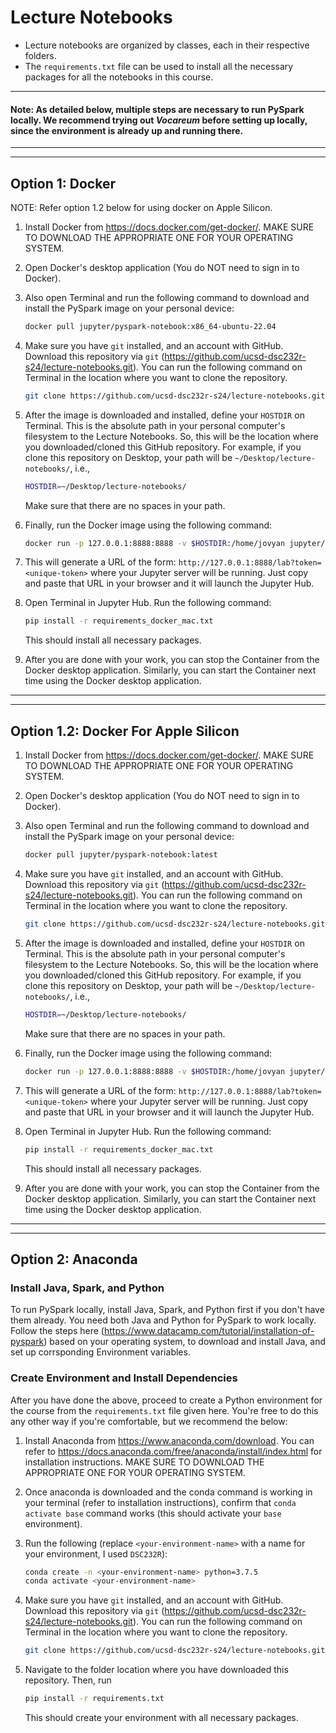 # Lecture Notebooks  
* Lecture notebooks are organized by classes, each in their respective folders.
* The `requirements.txt` file can be used to install all the necessary packages for all the notebooks in this course.

------------------
#### Note: As detailed below, multiple steps are necessary to run PySpark locally. We recommend trying out *Vocareum* before setting up locally, since the environment is already up and running there.
---
---

## Option 1: Docker
NOTE: Refer option 1.2 below for using docker on Apple Silicon.
1. Install Docker from https://docs.docker.com/get-docker/. MAKE SURE TO DOWNLOAD THE APPROPRIATE ONE FOR YOUR OPERATING SYSTEM.

2. Open Docker's desktop application (You do NOT need to sign in to Docker).

3. Also open Terminal and run the following command to download and install the PySpark image on your personal device: 
    ```bash
    docker pull jupyter/pyspark-notebook:x86_64-ubuntu-22.04
    ```

4. Make sure you have `git` installed, and an account with GitHub. Download this repository via `git` (https://github.com/ucsd-dsc232r-s24/lecture-notebooks.git). You can run the following command on Terminal in the location where you want to clone the repository.
    ```bash
    git clone https://github.com/ucsd-dsc232r-s24/lecture-notebooks.git
    ```
5. After the image is downloaded and installed, define your `HOSTDIR` on Terminal. This is the absolute path in your personal computer's filesystem to the Lecture Notebooks. So, this will be the location where you downloaded/cloned this GitHub repository. For example, if you clone this repository on Desktop, your path will be `~/Desktop/lecture-notebooks/`, i.e.,
    ```bash
    HOSTDIR=~/Desktop/lecture-notebooks/
    ```
    Make sure that there are no spaces in your path.

6. Finally, run the Docker image using the following command:
    ```bash
    docker run -p 127.0.0.1:8888:8888 -v $HOSTDIR:/home/jovyan jupyter/pyspark-notebook:latest
    ```
7. This will generate a URL of the form: `http://127.0.0.1:8888/lab?token=<unique-token>` where your Jupyter server will be running. Just copy and paste that URL in your browser and it will launch the Jupyter Hub.

8. Open Terminal in Jupyter Hub. Run the following command:
    ```bash
    pip install -r requirements_docker_mac.txt
    ```
    This should install all necessary packages.

9. After you are done with your work, you can stop the Container from the Docker desktop application. Similarly, you can start the Container next time using the Docker desktop application.

---
---

## Option 1.2: Docker For Apple Silicon
1. Install Docker from https://docs.docker.com/get-docker/. MAKE SURE TO DOWNLOAD THE APPROPRIATE ONE FOR YOUR OPERATING SYSTEM.

2. Open Docker's desktop application (You do NOT need to sign in to Docker).

3. Also open Terminal and run the following command to download and install the PySpark image on your personal device: 
    ```bash
    docker pull jupyter/pyspark-notebook:latest
    ```

4. Make sure you have `git` installed, and an account with GitHub. Download this repository via `git` (https://github.com/ucsd-dsc232r-s24/lecture-notebooks.git). You can run the following command on Terminal in the location where you want to clone the repository.
    ```bash
    git clone https://github.com/ucsd-dsc232r-s24/lecture-notebooks.git
    ```
5. After the image is downloaded and installed, define your `HOSTDIR` on Terminal. This is the absolute path in your personal computer's filesystem to the Lecture Notebooks. So, this will be the location where you downloaded/cloned this GitHub repository. For example, if you clone this repository on Desktop, your path will be `~/Desktop/lecture-notebooks/`, i.e.,
    ```bash
    HOSTDIR=~/Desktop/lecture-notebooks/
    ```
    Make sure that there are no spaces in your path.

6. Finally, run the Docker image using the following command:
    ```bash
    docker run -p 127.0.0.1:8888:8888 -v $HOSTDIR:/home/jovyan jupyter/pyspark-notebook:latest
    ```
7. This will generate a URL of the form: `http://127.0.0.1:8888/lab?token=<unique-token>` where your Jupyter server will be running. Just copy and paste that URL in your browser and it will launch the Jupyter Hub.

8. Open Terminal in Jupyter Hub. Run the following command:
    ```bash
    pip install -r requirements_docker_mac.txt
    ```
    This should install all necessary packages.

9. After you are done with your work, you can stop the Container from the Docker desktop application. Similarly, you can start the Container next time using the Docker desktop application.

---
---

## Option 2: Anaconda

### Install Java, Spark, and Python
To run PySpark locally, install Java, Spark, and Python first if you don't have them already. You need both Java and Python for PySpark to work locally. Follow the steps here (https://www.datacamp.com/tutorial/installation-of-pyspark) based on your operating system, to download and install Java, and set up corrsponding Environment variables.

### Create Environment and Install Dependencies
After you have done the above, proceed to create a Python environment for the course from the `requirements.txt` file given here. You're free to do this any other way if you're comfortable, but we recommend the below:
1) Install Anaconda from https://www.anaconda.com/download. You can refer to https://docs.anaconda.com/free/anaconda/install/index.html for installation instructions. MAKE SURE TO DOWNLOAD THE APPROPRIATE ONE FOR YOUR OPERATING SYSTEM.

2) Once anaconda is downloaded and the conda command is working in your terminal (refer to installation instructions), confirm that `conda activate base` command works (this should activate your `base` environment).
3) Run the following (replace `<your-environment-name>` with a name for your environment, I used `DSC232R`):  
    ```bash
    conda create -n <your-environment-name> python=3.7.5
    conda activate <your-environment-name>
    ```
4) Make sure you have `git` installed, and an account with GitHub. Download this repository via `git` (https://github.com/ucsd-dsc232r-s24/lecture-notebooks.git). You can run the following command on Terminal in the location where you want to clone the repository.
    ```bash
    git clone https://github.com/ucsd-dsc232r-s24/lecture-notebooks.git
    ```
5) Navigate to the folder location where you have downloaded this repository. Then, run 
    ```bash
    pip install -r requirements.txt
    ```
    This should create your environment with all necessary packages.
